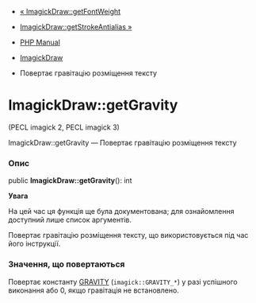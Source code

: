 - [« ImagickDraw::getFontWeight](imagickdraw.getfontweight.md)
- [ImagickDraw::getStrokeAntialias
»](imagickdraw.getstrokeantialias.md)

- [PHP Manual](index.md)
- [ImagickDraw](class.imagickdraw.md)
- Повертає гравітацію розміщення тексту

# ImagickDraw::getGravity

(PECL imagick 2, PECL imagick 3)

ImagickDraw::getGravity — Повертає гравітацію розміщення тексту

### Опис

public **ImagickDraw::getGravity**(): int

**Увага**

На цей час ця функція ще була документована; для
ознайомлення доступний лише список аргументів.

Повертає гравітацію розміщення тексту, що використовується під час його інструкції.

### Значення, що повертаються

Повертає константу
[GRAVITY](imagick.constants.md#imagick.constants.gravity)
(`imagick::GRAVITY_*`) у разі успішного виконання або 0, якщо
гравітація не встановлено.

